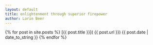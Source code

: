 ```yaml
---
layout: default
title: enlightenment through superior firepower
author: Lorin Beer
---
```


{% for post in site.posts %}
[{{ post.title }}]( {{ post.url }}) {{ post.date | date_to_string }}
{% endfor %}
